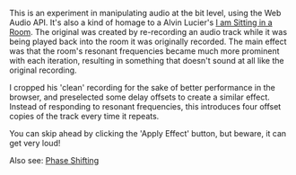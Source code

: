 This is an experiment in manipulating audio at the bit level, using the Web Audio API. It's also a kind of homage to a Alvin Lucier's <a href="https://en.wikipedia.org/wiki/I_Am_Sitting_in_a_Room">I am Sitting in a Room</a>. The original was created by re-recording an audio track while it was being played back into the room it was originally recorded. The main effect was that the room's resonant frequencies became much more prominent with each iteration, resulting in something that doesn't sound at all like the original recording. 

I cropped his 'clean' recording for the sake of better performance in the browser, and preselected some delay offsets to create a similar effect. Instead of responding to resonant frequencies, this introduces four offset copies of the track every time it repeats. 

You can skip ahead by clicking the 'Apply Effect' button, but beware, it can get very loud!

Also see: <a href="http://bl.ocks.org/alexmacy/5f5d6f75a44f27f19a2eebf7771ed73e">Phase Shifting</a>